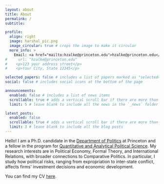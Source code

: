 ```yaml
---
layout: about
title: About
permalink: /
subtitle:

profile:
  align: right
  image: harshal_pic.png
  image_circular: true # crops the image to make it circular
  more_info: >
    Email: <a href="mailto:hzalke@princeton.edu">hzalke@princeton.edu</a>
#     url: "hzalke@princeton.edu"
#    <p>123 your address street</p>
#    <p>Your City, State 12345</p>

selected_papers: false # includes a list of papers marked as "selected={true}"
social: false # includes social icons at the bottom of the page

announcements:
  enabled: false # includes a list of news items
  scrollable: true # adds a vertical scroll bar if there are more than 3 news items
  limit: 5 # leave blank to include all the news in the `_news` folder

latest_posts:
  enabled: false
  scrollable: true # adds a vertical scroll bar if there are more than 3 new posts items
  limit: 3 # leave blank to include all the blog posts
---
```


Hello! I am a Ph.D. candidate in the [Department of Politics](https://politics.princeton.edu/) at Princeton and a fellow in the program for [Quantitative and Analytical Political Science](https://qaps.princeton.edu/). My research interests are in Political Economy, Formal Theory, and International Relations, with broader connections to Comparative Politics. In particular, I study how political risks, ranging from expropriation to inter-state conflict, affects firms' investment decisions and economic development.

You can find my CV [here](assets/pdf/Harshal_CV.pdf).
